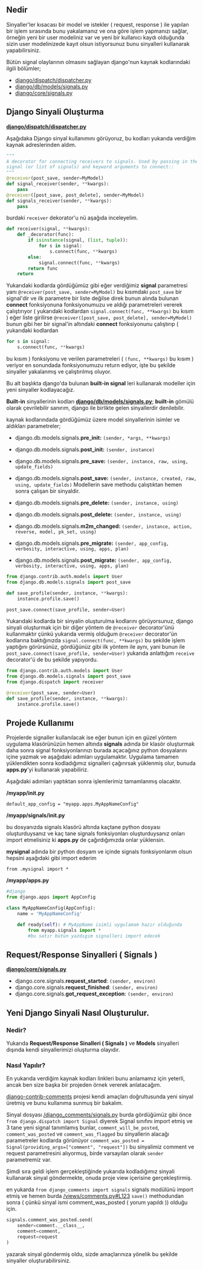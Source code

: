 ## Nedir

Sinyaller'ler kısacası bir model ve istekler ( request, response ) ile yapılan bir işlem sırasında bunu yakalamanız ve ona göre işlem yapmanızı sağlar, örneğin yeni bir user modeliniz var ve yeni bir kullanıcı kaydı olduğunda sizin user modelinizede kayıt olsun istiyorsunuz bunu sinyalleri kullanarak yapabilirsiniz.

Bütün signal olaylarının olmasını sağlayan django'nun kaynak kodlarındaki ilgili bölümler;
- [django/dispatch/dispatcher.py](https://github.com/django/django/blob/master/django/dispatch/dispatcher.py)
- [django/db/models/signals.py](https://github.com/django/django/blob/master/django/db/models/signals.py)
- [django/core/signals.py](https://github.com/django/django/blob/master/django/core/signals.py)

## Django Sinyali Oluşturma
[**django/dispatch/dispatcher.py**](https://github.com/django/django/blob/master/django/dispatch/dispatcher.py)

Aşağıdaka Django sinyal kullanımını görüyoruz, bu kodları yukarıda verdiğim kaynak adreslerinden aldım.

```python
"""
A decorator for connecting receivers to signals. Used by passing in the
signal (or list of signals) and keyword arguments to connect::
"""
@receiver(post_save, sender=MyModel)
def signal_receiver(sender, **kwargs):
    pass
@receiver([post_save, post_delete], sender=MyModel)
def signals_receiver(sender, **kwargs):
	pass
```

burdaki `receiver` dekorator'u nü aşağıda inceleyelim.

```python
def receiver(signal, **kwargs):
    def _decorator(func):
        if isinstance(signal, (list, tuple)):
            for s in signal:
                s.connect(func, **kwargs)
        else:
            signal.connect(func, **kwargs)
        return func
    return
```

Yukarıdaki kodlarda gördüğümüz gibi eğer verdiğimiz **signal** parametresi yanı `@receiver(post_save, sender=MyModel)` bu kısımdaki `post_save` bir signal'dir ve ilk parametre bir liste değilse direk bunun alında bulunan **connect** fonksiyonuna fonksiyonumuzu ve aldığı parametreleri vererek çalıştırıyor ( yukarıdaki kodlardan `signal.connect(func, **kwargs)` bu kısım ) eğer liste girilirse `@receiver([post_save, post_delete], sender=MyModel)` bunun gibi her bir signal'in altındaki **connect** fonksiyonunu çalıştırıp
( yukarıdaki kodlardan
```python
for s in signal:
	s.connect(func, **kwargs)
```
bu kısım ) fonksiyonu ve verilen parametreleri ( `(func, **kwargs)` bu kısım ) veriyor en sonundada fonksiyonumuzu return ediyor, işte bu şekilde sinyaller yakalanmış ve çalıştırılmış oluyor.

Bu alt başlıkta django'da bulunan **built-in signal** leri kullanarak modeller için yeni sinyaller kodlayacağız.

**Built-in** sinyallerinin kodları [**django/db/models/signals.py**](https://github.com/django/django/blob/master/django/db/models/signals.py);
**built-in** gömülü olarak çevrilebilir sanırım, django ile birlikte gelen sinyallerdir denilebilir.

kaynak kodlarındada gördüğümüz üzere model sinyallerinin isimler ve aldıkları parametreler;
- django.db.models.signals.**pre_init:**
`(sender, *args, **kwargs)`

- django.db.models.signals.**post_init:**
`(sender, instance)`

- django.db.models.signals.**pre_save:**
`(sender, instance, raw, using, update_fields)`

- django.db.models.signals.**post_save:**
`(sender, instance, created, raw, using, update_fields)`
Modellerin save methodu çalıştıktan hemen sonra çalışan bir sinyaldir.

- django.db.models.signals.**pre_delete:**
`(sender, instance, using)`

- django.db.models.signals.**post_delete:**
`(sender, instance, using)`

- django.db.models.signals.**m2m_changed:**
`(sender, instance, action, reverse, model, pk_set, using)`

- django.db.models.signals.**pre_migrate:**
`(sender, app_config, verbosity, interactive, using, apps, plan)`

- django.db.models.signals.**post_migrate:**
`(sender, app_config, verbosity, interactive, using, apps, plan)`

```python
from django.contrib.auth.models import User
from django.db.models.signals import post_save

def save_profile(sender, instance, **kwargs):
    instance.profile.save()

post_save.connect(save_profile, sender=User)
```

Yukarıdaki kodlarda bir sinyalin oluşturulma kodlarını görüyorsunuz, django sinyali oluşturmak için bir diğer yöntem de `@receiver` decorator'ünü kullanmaktır çünkü yukarıda vermiş olduğum `@receiver` decorator'ün kodlarına baktığınızda `signal.connect(func, **kwargs)` bu şekilde işlem yaptığını görürsünüz, gördüğünüz gibi ilk yöntem ile aynı, yani bunun ile `post_save.connect(save_profile, sender=User)` yukarıda anlattığım  `receive` decorator'ü de bu şekilde yapıyordu.

```python
from django.contrib.auth.models import User
from django.db.models.signals import post_save
from django.dispatch import receiver

@receiver(post_save, sender=User)
def save_profile(sender, instance, **kwargs):
    instance.profile.save()
```

## Projede Kullanımı
Projelerde signaller kullanılacak ise eğer bunun için en güzel yöntem uygulama klasörünüzün hemen altında **signals** adında bir klasör oluşturmak daha sonra signal fonksiyonlarınızı burada açacağınız python dosyalarını içine yazmak ve aşağıdaki adımları uygulamaktır. Uygulama tamamen yüklendikten sonra kodladığımız signalleri çağırırsak yüklenmiş olur, bunuda **apps.py**'yi kullanarak yapabiliriz.

Aşağıdaki adımları yaptıktan sonra işlemlerimiz tamamlanmış olacaktır.

**/myapp/__init__.py**

`default_app_config = "myapp.apps.MyAppNameConfig"`

**/myapp/signals/__init__.py**

bu dosyanızda signals klasörü altında kaçtane python dosyası oluşturduysanız ve kaç tane signals fonksiyonları oluşturduysanız onları import etmelisiniz ki **apps.py** de çağırdığımızda onlar yüklensin.

**mysignal** adında bir python dosyam ve içinde signals fonksiyonlarım olsun hepsini aşağıdaki gibi import ederim
```
from .mysignal import *
```

**/myapp/apps.py**

```python
#django
from django.apps import AppConfig

class MyAppNameConfig(AppConfig):
    name = 'MyAppNameConfig'

    def ready(self): # MyAppName isimli uygulamam hazır olduğunda
        from myapp.signals import *
		#bu satır bütün yazdıgım signalleri import edecek
```


## Request/Response Sinyalleri ( Signals )
[**django/core/signals.py**](https://github.com/django/django/blob/master/django/core/signals.py)

- django.core.signals.**request_started**:
`(sender, environ)`
- django.core.signals.**request_finished**:
`(sender, environ)`
- django.core.signals.**got_request_exception**:
`(sender, environ)`

## Yeni Django Sinyali Nasıl Oluşturulur.
### Nedir?
Yukarıda **Request/Response Sinalleri ( Signals )** ve **Models** sinyalleri dışında kendi sinyallerimizi oluşturma olayıdır.

### Nasıl Yapılır?
En yukarıda verdiğim kaynak kodları linkleri bunu anlamamız için yeterli, ancak ben size başka bir projeden örnek vererek anlatacağım.

[django-contrib-comments](https://github.com/django/django-contrib-comments) projesi kendi amaçları doğrultusunda yeni sinyal üretmiş ve bunu kullanıma sunmuş bir bakalım.

Sinyal dosyası [/django_comments/signals.py](https://github.com/django/django-contrib-comments/blob/master/django_comments/signals.py) burda gördüğümüz gibi önce `from django.dispatch import Signal` diyerek Signal sınıfını import etmiş ve 3 tane yeni signal tanımlamış bunlar, `comment_will_be_posted`, `comment_was_posted` ve `comment_was_flagged` bu sinyallerin alacağı parametreler kodlarda görünüyor `comment_was_posted = Signal(providing_args=["comment", "request"])` bu sinyalimiz comment ve request parametresini alıyormuş, birde varsayılan olarak `sender` parametremiz var.

Şimdi sıra geldi işlem gerçekleştiğinde yukarıda kodladığımız sinyali kullanarak sinyal göndermekte, onuda proje view içerisine gerçekleştirmiş.

en yukarda `from django_comments import signals` signals modülünü import etmiş ve hemen burda [/views/comments.py#L123](https://github.com/django/django-contrib-comments/blob/master/django_comments/views/comments.py#L123) `save()` methodundan sonra ( çünkü sinyal ismi comment_was_posted ( yorum yapıldı )) olduğu için.
```python
signals.comment_was_posted.send(
	sender=comment.__class__,
	comment=comment,
	request=request
)
```
yazarak sinyal göndermiş oldu, sizde amaçlarınıza yönelik bu şekilde sinyaller oluşturabilirsiniz.
